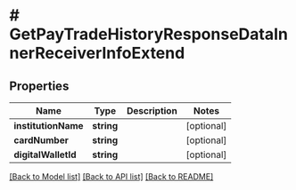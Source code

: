 # # GetPayTradeHistoryResponseDataInnerReceiverInfoExtend

## Properties

Name | Type | Description | Notes
------------ | ------------- | ------------- | -------------
**institutionName** | **string** |  | [optional]
**cardNumber** | **string** |  | [optional]
**digitalWalletId** | **string** |  | [optional]

[[Back to Model list]](../../README.md#models) [[Back to API list]](../../README.md#endpoints) [[Back to README]](../../README.md)
